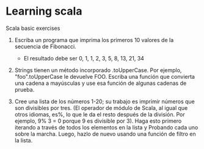 # Learning scala
Scala basic exercises

1. Escriba un programa que imprima los primeros 10 valores de la secuencia de Fibonacci.
    - El resultado debe ser 0, 1, 1, 2, 3, 5, 8, 13, 21, 34

2. Strings tienen un método incorporado .toUpperCase. Por ejemplo, "foo".toUpperCase le devuelve FOO. Escriba una función que convierta una cadena a mayúsculas y use esa función de algunas cadenas de prueba.

3. Cree una lista de los números 1-20; su trabajo es imprimir números que son 
divisibles por tres. (El operador de módulo de Scala, al igual que otros idiomas, es%, lo que le da el resto después de la división. Por ejemplo, 9% 3 = 0 porque 9 es divisible por 3). Haga esto primero iterando a través de todos los elementos en la lista y Probando cada uno sobre la marcha. Luego, hazlo de nuevo usando una función de filtro en la lista.
    
